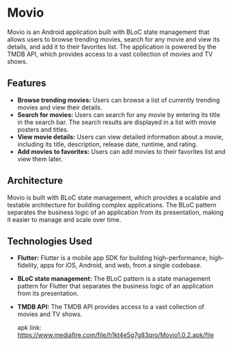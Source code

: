 # Movio

Movio is an Android application built with BLoC state management that allows users to browse trending movies, search for any movie and view its details, and add it to their favorites list. The application is powered by the TMDB API, which provides access to a vast collection of movies and TV shows.

## Features

- **Browse trending movies:** Users can browse a list of currently trending movies and view their details.
- **Search for movies:** Users can search for any movie by entering its title in the search bar. The search results are displayed in a list with movie posters and titles.
- **View movie details:** Users can view detailed information about a movie, including its title, description, release date, runtime, and rating.
- **Add movies to favorites:** Users can add movies to their favorites list and view them later.

## Architecture

Movio is built with BLoC state management, which provides a scalable and testable architecture for building complex applications. The BLoC pattern separates the business logic of an application from its presentation, making it easier to manage and scale over time.

## Technologies Used

- **Flutter:** Flutter is a mobile app SDK for building high-performance, high-fidelity, apps for iOS, Android, and web, from a single codebase.
- **BLoC state management:** The BLoC pattern is a state management pattern for Flutter that separates the business logic of an application from its presentation.
- **TMDB API:** The TMDB API provides access to a vast collection of movies and TV shows.

  apk link: https://www.mediafire.com/file/h1kt4e5g7g83qro/Movio1.0.2.apk/file
